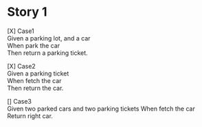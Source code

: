 # Story 1
[X] Case1  
Given a parking lot, and a car  
When park the car  
Then return a parking ticket. 

[X] Case2  
Given a parking ticket  
When fetch the car  
Then return the car.

[] Case3  
Given two parked cars and two parking tickets
When fetch the car  
Return right car.  
